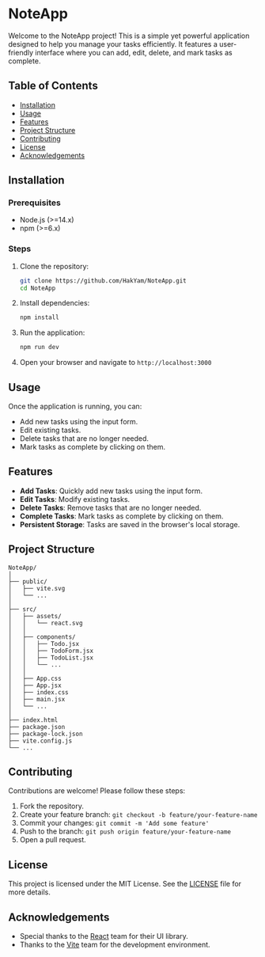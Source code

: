 
# NoteApp

Welcome to the NoteApp project! This is a simple yet powerful application designed to help you manage your tasks efficiently. It features a user-friendly interface where you can add, edit, delete, and mark tasks as complete.

## Table of Contents
- [Installation](#installation)
- [Usage](#usage)
- [Features](#features)
- [Project Structure](#project-structure)
- [Contributing](#contributing)
- [License](#license)
- [Acknowledgements](#acknowledgements)

## Installation

### Prerequisites
- Node.js (>=14.x)
- npm (>=6.x)

### Steps
1. Clone the repository:
   ```sh
   git clone https://github.com/HakYam/NoteApp.git
   cd NoteApp
   ```

2. Install dependencies:
   ```sh
   npm install
   ```

3. Run the application:
   ```sh
   npm run dev
   ```

4. Open your browser and navigate to `http://localhost:3000`

## Usage

Once the application is running, you can:
- Add new tasks using the input form.
- Edit existing tasks.
- Delete tasks that are no longer needed.
- Mark tasks as complete by clicking on them.

## Features

- **Add Tasks**: Quickly add new tasks using the input form.
- **Edit Tasks**: Modify existing tasks.
- **Delete Tasks**: Remove tasks that are no longer needed.
- **Complete Tasks**: Mark tasks as complete by clicking on them.
- **Persistent Storage**: Tasks are saved in the browser's local storage.

## Project Structure

```
NoteApp/
│
├── public/
│   ├── vite.svg
│   └── ...
│
├── src/
│   ├── assets/
│   │   └── react.svg
│   │
│   ├── components/
│   │   ├── Todo.jsx
│   │   ├── TodoForm.jsx
│   │   ├── TodoList.jsx
│   │   └── ...
│   │
│   ├── App.css
│   ├── App.jsx
│   ├── index.css
│   ├── main.jsx
│   └── ...
│
├── index.html
├── package.json
├── package-lock.json
├── vite.config.js
└── ...
```

## Contributing

Contributions are welcome! Please follow these steps:
1. Fork the repository.
2. Create your feature branch: `git checkout -b feature/your-feature-name`
3. Commit your changes: `git commit -m 'Add some feature'`
4. Push to the branch: `git push origin feature/your-feature-name`
5. Open a pull request.

## License

This project is licensed under the MIT License. See the [LICENSE](LICENSE) file for more details.

## Acknowledgements

- Special thanks to the [React](https://reactjs.org/) team for their UI library.
- Thanks to the [Vite](https://vitejs.dev/) team for the development environment.
